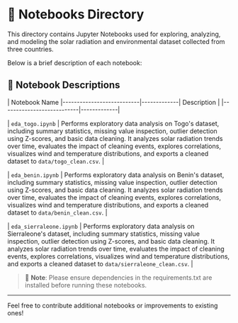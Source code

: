 # 📓 Notebooks Directory

This directory contains Jupyter Notebooks used for exploring, analyzing, and modeling the solar radiation and environmental dataset collected from three countries.

Below is a brief description of each notebook:

## 📁 Notebook Descriptions

| Notebook Name |---------------------------|-------------| Description |
|---------------------------|-------------|

| `eda_togo.ipynb`          | Performs exploratory data analysis on Togo's dataset, including summary statistics, missing value inspection, outlier detection using     Z-scores, and basic data cleaning. It analyzes solar radiation trends over time, evaluates the impact of cleaning events, explores correlations, visualizes wind and temperature distributions, and exports a cleaned dataset to `data/togo_clean.csv`. |

| `eda_benin.ipynb`          | Performs exploratory data analysis on Benin's dataset, including summary statistics, missing value inspection, outlier detection using     Z-scores, and basic data cleaning. It analyzes solar radiation trends over time, evaluates the impact of cleaning events, explores correlations, visualizes wind and temperature distributions, and exports a cleaned dataset to `data/benin_clean.csv`. |

| `eda_sierraleone.ipynb`          | Performs exploratory data analysis on Sierraleone's dataset, including summary statistics, missing value inspection, outlier detection using     Z-scores, and basic data cleaning. It analyzes solar radiation trends over time, evaluates the impact of cleaning events, explores correlations, visualizes wind and temperature distributions, and exports a cleaned dataset to `data/sierraleone_clean.csv`. |

> 📌 **Note**: Please ensure dependencies in the requirements.txt are installed before running these notebooks.

---

Feel free to contribute additional notebooks or improvements to existing ones!

